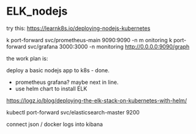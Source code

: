 # ELK_nodejs
try this:
https://learnk8s.io/deploying-nodejs-kubernetes

 k port-forward svc/prometheus-main 9090:9090 -n m
onitoring
 k port-forward svc/grafana 3000:3000 -n monitoring
http://0.0.0.0:9090/graph

the work plan is:

deploy a basic nodejs app to k8s - done.

- prometheus grafana? maybe next in line.
- use helm chart to install ELK


https://logz.io/blog/deploying-the-elk-stack-on-kubernetes-with-helm/

kubectl port-forward svc/elasticsearch-master 9200


connect json / docker logs into kibana


